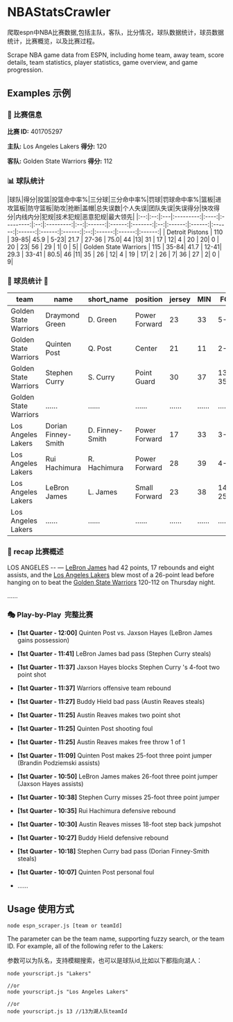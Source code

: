 # NBAStatsCrawler

爬取espn中NBA比赛数据,包括主队，客队，比分情况，球队数据统计，球员数据统计，比赛概览，以及比赛过程。

Scrape NBA game data from ESPN, including home team, away team, score details, team statistics, player statistics, game overview, and game progression.

## Examples 示例

### 🏀 比赛信息
**比赛 ID:** 401705297

**主队:** Los Angeles Lakers  **得分:** 120

**客队:** Golden State Warriors  **得分:** 112

### 📊 球队统计

|球队|得分|投篮|投篮命中率%|三分球|三分命中率%|罚球|罚球命中率%|篮板|进攻篮板|防守篮板|助攻|抢断|盖帽|总失误数|个人失误|团队失误|失误得分|快攻得分|内线内分|犯规|技术犯规|恶意犯规|最大领先|
|:--:|:--:|:---|:---------:|:----:|:---------:|:--:|:---------:|:--:|:------:|:------:|:-------:|:--:|:------:|:------:|:------:|:------:|:------:|:------:|:--:|:------:|:------:|:------:|
| Detroit Pistons | 110 | 39-85| 45.9 | 5-23| 21.7 | 27-36 | 75.0| 44 |13| 31 | 17 | 12| 4 | 20 | 20| 0 | 20 | 23| 56 | 29 | 1| 0 | 5|
| Golden State Warriors | 115 | 35-84| 41.7 | 12-41| 29.3 | 33-41 | 80.5| 46 |11| 35 | 26 | 12| 4 | 19 | 17| 2 | 26 | 7| 36 | 27 | 2| 0 | 9|

### 🏀 球员统计 🏀
| team | name | short_name | position | jersey | MIN | FG | 3PT | FT | OREB | DREB | REB | AST | STL | BLK | TO | PF | +/- | PTS |
|---|---|---|---|---|---|---|---|---|---|---|---|---|---|---|---|---|---|---|
| Golden State Warriors | Draymond Green | D. Green | Power Forward | 23 | 33 | 5-7 | 2-2 | 1-3 | 0 | 5 | 5 | 4 | 2 | 1 | 0 | 5 | -1 | 13 |
| Golden State Warriors | Quinten Post | Q. Post | Center | 21 | 11 | 2-5 | 2-5 | 0-0 | 0 | 2 | 2 | 2 | 0 | 0 | 0 | 2 | -17 | 6 |
| Golden State Warriors | Stephen Curry | S. Curry | Point Guard | 30 | 37 | 13-35 | 6-20 | 5-5 | 2 | 5 | 7 | 4 | 1 | 1 | 4 | 3 | -3 | 37 |
| Golden State Warriors | …… | …… | …… | …… | …… | …… | …… |…… | …… | …… | …… | …… | …… | …… | …… | …… | …… | …… |
| Los Angeles Lakers | Dorian Finney-Smith | D. Finney-Smith | Power Forward | 17 | 33 | 3-6 | 1-4 | 0-0 | 0 | 1 | 1 | 3 | 2 | 0 | 2 | 2 | +8 | 7 |
| Los Angeles Lakers | Rui Hachimura | R. Hachimura | Power Forward | 28 | 39 | 4-9 | 1-5 | 2-4 | 0 | 4 | 4 | 3 | 0 | 0 | 0 | 3 | +12 | 11 |
| Los Angeles Lakers | LeBron James | L. James | Small Forward | 23 | 38 | 14-25 | 6-9 | 8-10 | 1 | 16 | 17 | 8 | 1 | 1 | 3 | 1 | +7 | 42 |
| Los Angeles Lakers | …… | …… | …… | …… | …… | …… | …… |…… | …… | …… | …… | …… | …… | …… | …… | …… | …… | …… |


### 📜 recap 比赛概述 
LOS ANGELES -- — <a href="http://www.espn.com/nba/player/_/id/1966/lebron-james">LeBron James</a> had 42 points, 17 rebounds and eight assists, and the <a href="http://www.espn.com/nba/team/_/name/lal/los-angeles-lakers">Los Angeles Lakers</a> blew most of a 26-point lead before hanging on to beat the <a href="http://www.espn.com/nba/team/_/name/gs/golden-state-warriors">Golden State Warriors</a> 120-112 on Thursday night.

……

### 🎭 Play-by-Play  完整比赛 
- **[1st Quarter - 12:00]** Quinten Post vs. Jaxson Hayes (LeBron James gains possession)
- **[1st Quarter - 11:41]** LeBron James bad pass (Stephen Curry steals)
- **[1st Quarter - 11:37]** Jaxson Hayes blocks Stephen Curry 's 4-foot two point shot
- **[1st Quarter - 11:37]** Warriors offensive team rebound
- **[1st Quarter - 11:27]** Buddy Hield bad pass (Austin Reaves steals)
- **[1st Quarter - 11:25]** Austin Reaves makes two point shot
- **[1st Quarter - 11:25]** Quinten Post shooting foul
- **[1st Quarter - 11:25]** Austin Reaves makes free throw 1 of 1
- **[1st Quarter - 11:09]** Quinten Post makes 25-foot three point jumper (Brandin Podziemski assists)
- **[1st Quarter - 10:50]** LeBron James makes 26-foot three point jumper (Jaxson Hayes assists)
- **[1st Quarter - 10:38]** Stephen Curry misses 25-foot three point jumper
- **[1st Quarter - 10:35]** Rui Hachimura defensive rebound
- **[1st Quarter - 10:30]** Austin Reaves misses 18-foot step back jumpshot
- **[1st Quarter - 10:27]** Buddy Hield defensive rebound
- **[1st Quarter - 10:18]** Stephen Curry bad pass (Dorian Finney-Smith steals)
- **[1st Quarter - 10:07]** Quinten Post personal foul

- ……

## Usage 使用方式

```
node espn_scraper.js [team or teamId]    
```
The parameter can be the team name, supporting fuzzy search, or the team ID. For example, all of the following refer to the Lakers:

参数可以为队名，支持模糊搜索，也可以是球队id,比如以下都指向湖人：
```
node yourscript.js "Lakers" 

//or
node yourscript.js "Los Angeles Lakers"    

//or
node yourscript.js 13 //13为湖人队teamId     
```




